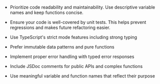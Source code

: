 - Prioritize code readability and maintainability. Use descriptive variable names and keep functions concise.

- Ensure your code is well-covered by unit tests. This helps prevent regressions and makes future refactoring easier.

- Use TypeScript's strict mode features including strong typing
- Prefer immutable data patterns and pure functions
- Implement proper error handling with typed error responses
- Include JSDoc comments for public APIs and complex functions
- Use meaningful variable and function names that reflect their purpose